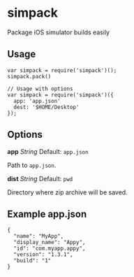 # simpack

Package iOS simulator builds easily

## Usage

    var simpack = require('simpack')();
    simpack.pack()

    // Usage with options
    var simpack = require('simpack')({
      app: 'app.json'
      dest: '$HOME/Desktop'
    });

## Options

**app** *String* Default: `app.json`

Path to `app.json`.

**dist** *String* Default: `pwd`

Directory where zip archive will be saved.

## Example app.json

    {
      "name": "MyApp",
      "display_name": "Appy",
      "id": "com.myapp.appy",
      "version": "1.3.1",
      "build": "1"
    }
